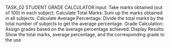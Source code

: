 TASK_02
 STUDENT GRADE CALCULATOR
 Input: Take marks obtained (out of 100) in each subject.
 Calculate Total Marks: Sum up the marks obtained in all subjects.
 Calculate Average Percentage: Divide the total marks by the total number of subjects to get the average percentage.
 Grade Calculation: Assign grades based on the average percentage achieved.
 Display Results: Show the total marks, average percentage, and the corresponding grade to the use

